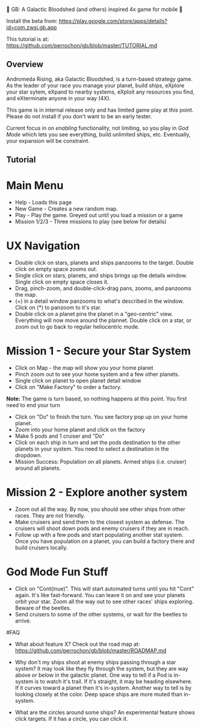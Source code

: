 :tada: GB: A Galactic Bloodshed (and others) inspired 4x game for mobile :tada:

Install the beta from: https://play.google.com/store/apps/details?id=com.zwsi.gb.app

This tutorial is at: https://github.com/perrochon/gb/blob/master/TUTORIAL.md

## Overview

Andromeda Rising, aka Galactic Bloodshed, is a turn-based strategy game. As the leader of your
race you manage your planet, build ships, eXplore your star sytem, eXpand to nearby systems, eXploit
any resources you find, and eXterminate anyone in your way (4X).

This game is in internal release only and has limited game play at this point. 
Please do not install if you don't want to be an early tester.

Current focus in on _enabling_ functionality, not limiting, so you play in _God Mode_ which lets
you see everything, build unlimited ships, etc. Eventually, your expansion will be constraint.

## Tutorial

# Main Menu
* Help - Loads this page
* New Game - Creates a new random map.
* Play - Play the game. Greyed out until you load a mission or a game
* Mission 1/2/3 - Three missions to play (see below for details)

# UX Navigation

* Double click on stars, planets and ships panzooms to the target. Double click on empty space zooms out.
* Single click on stars, planets, and ships brings up the details window. Single click on empty space closes it.
* Drag, pinch-zoom, and double-click-drag pans, zooms, and panzooms the map.
* (+) in a detail window panzooms to what's described in the window. Click on (*) to panzoom to it's star.
* Double click on a planet pins the planet in a "geo-centric" view. Everything will now move around the plannet. 
  Double click on a star, or zoom out to go back to regular heliocentric mode.

# Mission 1 - Secure your Star System
* Click on Map - the map will show you your home planet
* Pinch zoom out to see your home system and a few other planets. 
* Single click on planet to open planet detail window
* Click on "Make Factory" to order a factory. 

**Note:** The game is turn based, so nothing happens at this point. You first need to end your turn

* Click on "Do" to finish the turn. You see factory pop up on your home planet.
* Zoom into your home planet and click on the factory
* Make 5 pods and 1 cruiser and "Do"
* Click on each ship in turn and set the pods destination to the other planets in your system. You need to select a 
  destination in the dropdown.
* Mission Success: Population on all planets. Armed ships (i.e. cruiser) around all planets.

# Mission 2 - Explore another system
* Zoom out all the way. By now, you should see other ships from other races. They are not friendly. 
* Make cruisers and send them to the closest system as defense. The cruisers will shoot down pods and enemy cruisers if 
  they are in reach.
* Follow up with a few pods and start populating another stat system. Once you have population on a planet, you can build
  a factory there and build cruisers locally.

# God Mode Fun Stuff
* Click on "Cont(inue)". This will start automated turns until you hit "Cont" again. It's like fast-forward. 
You can leave it on and see your planets orbit your star. Zoom all the way out to see other races' ships
exploring. Beware of the beetles. 
* Send cruisers to some of the other systems, or wait for the beetles to arrive. 

#FAQ

* What about feature X? Check out the road map at: https://github.com/perrochon/gb/blob/master/ROADMAP.md

* Why don't my ships shoot at enemy ships passing through a star system? It may look like they fly through the system, 
but they are way above or below in the galactic planet. One way to tell
if a Pod is in-system is to watch it's trail. If it's straight, it may be heading elsewhere. If it curves toward a planet
then it's in-system. Another way to tell is by looking closely at the color. Deep space ships are more muted than in-system.

* What are the circles around some ships? An experimental feature shows click targets. If it has a circle, you can click it.